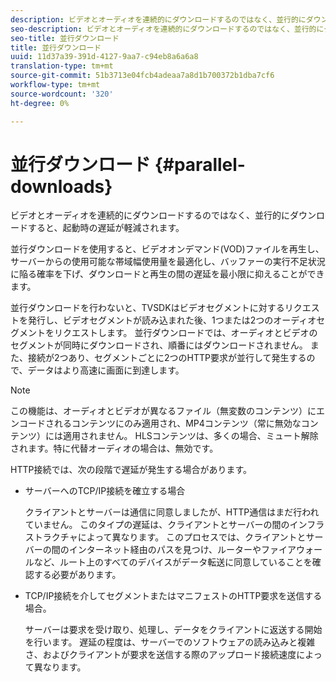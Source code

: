 ```yaml
---
description: ビデオとオーディオを連続的にダウンロードするのではなく、並行的にダウンロードすると、起動時の遅延が軽減されます。
seo-description: ビデオとオーディオを連続的にダウンロードするのではなく、並行的にダウンロードすると、起動時の遅延が軽減されます。
seo-title: 並行ダウンロード
title: 並行ダウンロード
uuid: 11d37a39-391d-4127-9aa7-c94eb8a6a6a8
translation-type: tm+mt
source-git-commit: 51b3713e04fcb4adeaa7a8d1b700372b1dba7cf6
workflow-type: tm+mt
source-wordcount: '320'
ht-degree: 0%

---
```



# 並行ダウンロード {#parallel-downloads}

ビデオとオーディオを連続的にダウンロードするのではなく、並行的にダウンロードすると、起動時の遅延が軽減されます。

並行ダウンロードを使用すると、ビデオオンデマンド(VOD)ファイルを再生し、サーバーからの使用可能な帯域幅使用量を最適化し、バッファーの実行不足状況に陥る確率を下げ、ダウンロードと再生の間の遅延を最小限に抑えることができます。

<!-- 

Removed as part of "no DASH use cases" for 2.5.1, May 31st, 2017 release.
<p>Parallel downloads allows DASH video-on-demand (VOD) files to be played, optimizes the available bandwidth usage from a server, lowers the probability of getting into buffer under-run situations, and minimizes the delay between download and playback. </p>

 -->

並行ダウンロードを行わないと、TVSDKはビデオセグメントに対するリクエストを発行し、ビデオセグメントが読み込まれた後、1つまたは2つのオーディオセグメントをリクエストします。 並行ダウンロードでは、オーディオとビデオのセグメントが同時にダウンロードされ、順番にはダウンロードされません。 また、接続が2つあり、セグメントごとに2つのHTTP要求が並行して発生するので、データはより高速に画面に到達します。

>[!NOTE]
>
>この機能は、オーディオとビデオが異なるファイル（無変数のコンテンツ）にエンコードされるコンテンツにのみ適用され、MP4コンテンツ（常に無効なコンテンツ）には適用されません。 HLSコンテンツは、多くの場合、ミュート解除されます。特に代替オーディオの場合は、無効です。

<!-- 

See comment above (DASH use case removed).

  This feature applies only to content where the audio and video are encoded into different files (unmuxed content) and does not apply to MP4 content, which is always muxed. Most DASH content is unmuxed, and HLS content is often unmuxed, especially with alternate audio. 
-->

HTTP接続では、次の段階で遅延が発生する場合があります。

* サーバーへのTCP/IP接続を確立する場合

   クライアントとサーバーは通信に同意しましたが、HTTP通信はまだ行われていません。 このタイプの遅延は、クライアントとサーバーの間のインフラストラクチャによって異なります。 このプロセスでは、クライアントとサーバーの間のインターネット経由のパスを見つけ、ルーターやファイアウォールなど、ルート上のすべてのデバイスがデータ転送に同意していることを確認する必要があります。
* TCP/IP接続を介してセグメントまたはマニフェストのHTTP要求を送信する場合。

   サーバーは要求を受け取り、処理し、データをクライアントに返送する開始を行います。 遅延の程度は、サーバーでのソフトウェアの読み込みと複雑さ、およびクライアントが要求を送信する際のアップロード接続速度によって異なります。